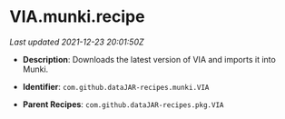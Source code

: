 # VIA.munki.recipe

_Last updated 2021-12-23 20:01:50Z_

- **Description**: Downloads the latest version of VIA and imports it into Munki.

- **Identifier**: `com.github.dataJAR-recipes.munki.VIA`

- **Parent Recipes**: `com.github.dataJAR-recipes.pkg.VIA`
